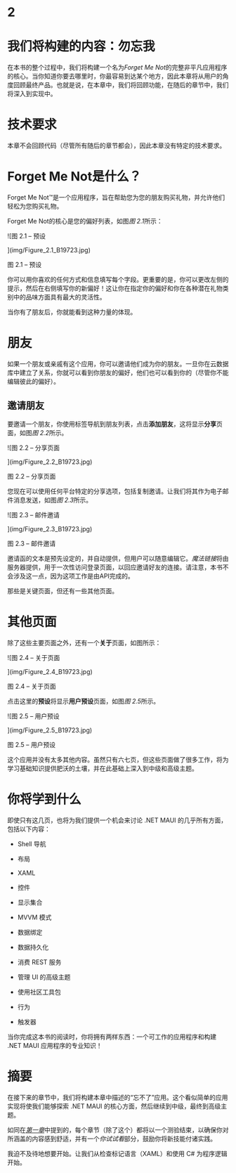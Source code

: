 # 2

# 我们将构建的内容：勿忘我

在本书的整个过程中，我们将构建一个名为*Forget Me Not*的完整非平凡应用程序的核心。当你知道你要去哪里时，你最容易到达某个地方，因此本章将从用户的角度回顾最终产品。也就是说，在本章中，我们将回顾功能，在随后的章节中，我们将深入到实现中。

# 技术要求

本章不会回顾代码（尽管所有随后的章节都会），因此本章没有特定的技术要求。

# Forget Me Not是什么？

Forget Me Not™是一个应用程序，旨在帮助您为您的朋友购买礼物，并允许他们轻松为您购买礼物。

Forget Me Not的核心是您的偏好列表，如图*图 2.1*所示：

![图 2.1 – 预设

](img/Figure_2.1_B19723.jpg)

图 2.1 – 预设

你可以用你喜欢的任何方式和信息填写每个字段。更重要的是，你可以更改左侧的提示，然后在右侧填写你的新偏好！这让你在指定你的偏好和你在各种潜在礼物类别中的品味方面具有最大的灵活性。

当你有了朋友后，你就能看到这种力量的体现。

# 朋友

如果一个朋友或亲戚有这个应用，你可以邀请他们成为你的朋友。一旦你在云数据库中建立了关系，你就可以看到你朋友的偏好，他们也可以看到你的（尽管你不能编辑彼此的偏好）。

## 邀请朋友

要邀请一个朋友，你使用标签导航到朋友列表，点击**添加朋友**，这将显示**分享**页面，如图*图 2.2*所示。

![图 2.2 – 分享页面

](img/Figure_2.2_B19723.jpg)

图 2.2 – 分享页面

您现在可以使用任何平台特定的分享选项，包括复制邀请。让我们将其作为电子邮件消息发送，如图*图 2.3*所示。

![图 2.3 – 邮件邀请

](img/Figure_2.3_B19723.jpg)

图 2.3 – 邮件邀请

邀请函的文本是预先设定的，并自动提供，但用户可以随意编辑它。*魔法链接*将由服务器提供，用于一次性访问登录页面，以回应邀请好友的连接。请注意，本书不会涉及这一点，因为这项工作是由API完成的。

那些是关键页面，但还有一些其他页面。

# 其他页面

除了这些主要页面之外，还有一个**关于**页面，如图所示：

![图 2.4 – 关于页面

](img/Figure_2.4_B19723.jpg)

图 2.4 – 关于页面

点击这里的**预设**将显示**用户预设**页面，如图*图 2.5*所示。

![图 2.5 – 用户预设

](img/Figure_2.5_B19723.jpg)

图 2.5 – 用户预设

这个应用并没有太多其他内容。虽然只有六七页，但这些页面做了很多工作，将为学习基础知识提供肥沃的土壤，并在此基础上深入到中级和高级主题。

# 你将学到什么

即使只有这几页，也将为我们提供一个机会来讨论 .NET MAUI 的几乎所有方面，包括以下内容：

+   Shell 导航

+   布局

+   XAML

+   控件

+   显示集合

+   MVVM 模式

+   数据绑定

+   数据持久化

+   消费 REST 服务

+   管理 UI 的高级主题

+   使用社区工具包

+   行为

+   触发器

当你完成这本书的阅读时，你将拥有两样东西：一个可工作的应用程序和构建 .NET MAUI 应用程序的专业知识！

# 摘要

在接下来的章节中，我们将构建本章中描述的“忘不了”应用。这个看似简单的应用实现将使我们能够探索 .NET MAUI 的核心方面，然后继续到中级，最终到高级主题。

如同在[*第一章*](B19723_01.xhtml#_idTextAnchor016)中提到的，每个章节（除了这个）都将以一个测验结束，以确保你对所涵盖的内容感到舒适，并有一个*你试试看*部分，鼓励你将新技能付诸实践。

我迫不及待地想要开始。让我们从检查标记语言（XAML）和使用 C# 为程序逻辑开始。
